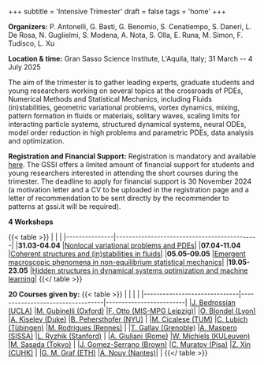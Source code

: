 +++
subtitle = 'Intensive Trimester'
draft = false
tags = 'home'
+++


**Organizers:** P. Antonelli, G. Basti, G. Benomio, S. Cenatiempo, S. Daneri, L. De Rosa, N. Guglielmi, S. Modena, A. Nota, S. Olla, E. Runa, M. Simon, F. Tudisco, L. Xu

**Location & time:** Gran Sasso Science Institute, L'Aquila, Italy;  31 March -- 4 July 2025

The aim of the trimester is to gather leading experts, graduate students and young researchers working on several topics at the crossroads of PDEs, Numerical Methods and Statistical Mechanics, including Fluids (in)stabilities, geometric variational problems, vortex dynamics, mixing, pattern formation in fluids or materials, solitary waves, scaling limits for interacting particle systems, structured dynamical systems, neural ODEs, model order reduction in high problems and parametric PDEs, data analysis and optimization.


**Registration and Financial Support:** Registration is mandatory and available [here](https://indico.gssi.it/event/745/). The GSSI offers a limited amount of financial support for students and young researchers interested in attending the short courses during the trimester. The deadline to apply for financial support is 30 November 2024 (a motivation letter and a CV to be uploaded in the registration page and a letter of recommendation to be sent directly by the recommender to patterns at gssi.it will be required).


**4 Workshops**

{{< table >}}
|               |                                             |
|---------------|---------------------------------------------|
|**31.03-04.04**	|[Nonlocal variational problems and PDEs](workshop1)|
|**07.04-11.04**	|[Coherent structures and (in)stabilities in fluids](workshop2)|
|**05.05-09.05**	|[Emergent macroscopic phenomena in non-equilibrium statistical mechanics](workshop3)|
|**19.05-23.05**	|[Hidden structures in dynamical systems optimization and machine learning](workshop4)|
{{</ table >}}


**20 Courses given by:**
{{< table >}}
|                              |                                  |                         |
|------------------------------|----------------------------------|-------------------------|
|[J. Bedrossian (UCLA)](bedrossian)          |[M. Gubinelli (Oxford)](gubinelli)             |[F. Otto (MIS-MPG Leipzig)](otto)|
|[O. Blondel (Lyon)](blondel)             |[A. Kiselev (Duke)](kiselev)                 |[B. Pehersthofer (NYU)](pehersthofer)    |
|[M. Cicalese (TUM)](cicalese)             |[C. Lubich (Tübingen)](lubich)              |[M. Rodrigues (Rennes)](rodrigues)    |
|[T. Gallay (Grenoble)](gallay)          |[A. Maspero (SISSA)](maspero)                |[L. Ryzhik (Stanford)](ryzhik)     |
|[A. Giuliani (Rome)](giuliani)            |[W. Michiels (KULeuven)](michiels)            |[M. Sasada (Tokyo)](sasada)        |
|[J. Gomez-Serrano (Brown)](gomez_serrano)      |[C. Muratov (Pisa)](muratov)                 |[Z. Xin (CUHK)](xin)            |
|[G. M. Graf (ETH)](graf)             |[A. Nouy (Nantes)](nouy)| |
{{</ table >}}



